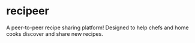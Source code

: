 # recipeer
A peer-to-peer recipe sharing platform! Designed to help chefs and home cooks discover and share new recipes.
